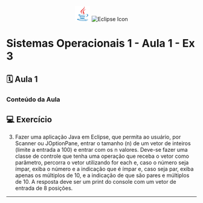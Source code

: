 <p align="center">
  <img src="https://raw.githubusercontent.com/devicons/devicon/master/icons/java/java-original.svg" alt="Java Icon" height="40" width="40">
  <img src="https://cdn.jsdelivr.net/gh/devicons/devicon/icons/eclipse/eclipse-original.svg" alt="Eclipse Icon" height="40" width="40">
</p>

# Sistemas Operacionais 1 - Aula 1 - Ex 3

## 🗓️ Aula 1

### Conteúdo da Aula

## 💻 Exercício

3. Fazer uma aplicação Java em Eclipse, que permita ao usuário, por Scanner ou JOptionPane,
entrar o tamanho (n) de um vetor de inteiros (limite a entrada a 100) e entrar com os n
valores. Deve-se fazer uma classe de controle que tenha uma operação que receba o vetor
como parâmetro, percorra o vetor utilizando for each e, caso o número seja ímpar, exiba o
número e a indicação que é ímpar e, caso seja par, exiba apenas os múltiplos de 10, e a
indicação de que são pares e múltiplos de 10. A resposta deve ser um print do console com
um vetor de entrada de 8 posições.
---
